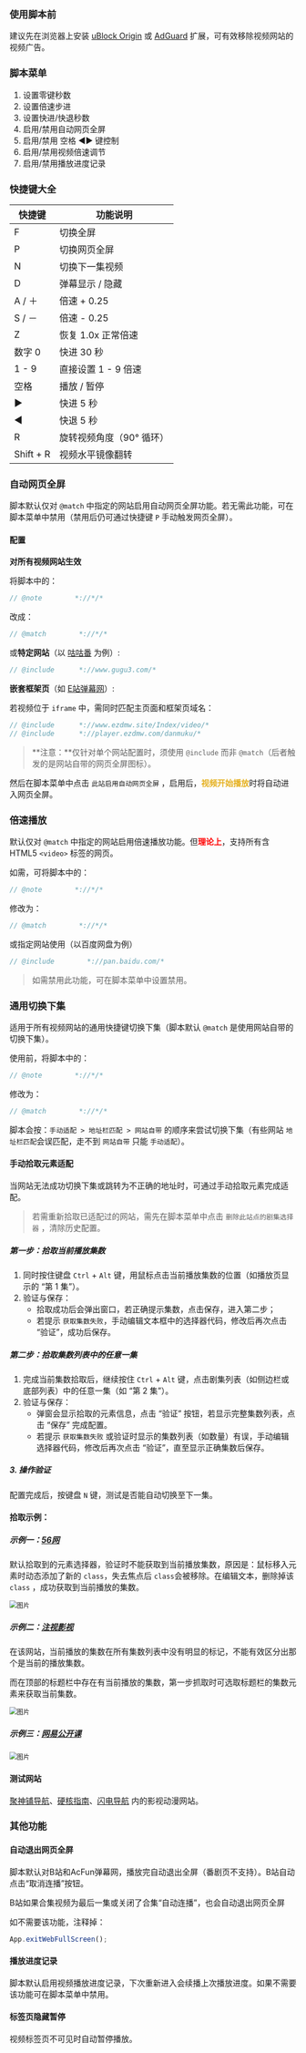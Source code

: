 ### 使用脚本前

建议先在浏览器上安装 [uBlock Origin](https://www.crxsoso.com/webstore/detail/cjpalhdlnbpafiamejdnhcphjbkeiagm) 或 [AdGuard](https://www.crxsoso.com/webstore/detail/bgnkhhnnamicmpeenaelnjfhikgbkllg) 扩展，可有效移除视频网站的视频广告。

### 脚本菜单  

1. 设置零键秒数
2. 设置倍速步进  
3. 设置快进/快退秒数    
4. 启用/禁用自动网页全屏  
5. 启用/禁用 空格 ◀▶ 键控制  
6. 启用/禁用视频倍速调节
7. 启用/禁用播放进度记录

### 快捷键大全

| 快捷键      | 功能说明                 |
| ----------- | ------------------------ |
| F           | 切换全屏                 |
| P           | 切换网页全屏             |
| N           | 切换下一集视频           |
| D           | 弹幕显示 / 隐藏          |
| A  / ＋     | 倍速 + 0.25              |
| S  / －     | 倍速 - 0.25              |
| Z           | 恢复 1.0x 正常倍速       |
| 数字 0      | 快进 30 秒               |
| 1 - 9       | 直接设置 1 - 9 倍速      |
| 空格        | 播放 / 暂停              |
| ▶           | 快进 5 秒                |
| ◀           | 快退 5 秒                |
| R           | 旋转视频角度（90° 循环） |
| Shift  +  R | 视频水平镜像翻转         |

### 自动网页全屏

脚本默认仅对 `@match` 中指定的网站启用自动网页全屏功能。若无需此功能，可在脚本菜单中禁用（禁用后仍可通过快捷键 `P` 手动触发网页全屏）。

#### 配置

**对所有视频网站生效**

将脚本中的：

```js
// @note        *://*/*
```

改成：

```js
// @match        *://*/*
```

或**特定网站**（以 <a href="https://www.gugu3.com" target="_blank">咕咕番</a> 为例）:

```js
// @include      *://www.gugu3.com/*
```

 **嵌套框架页**（如  <a href="https://www.ezdmw.site/" target="_blank">E站弹幕网</a>）:

若视频位于 `iframe` 中，需同时匹配主页面和框架页域名：

```js
// @include      *://www.ezdmw.site/Index/video/*
// @include      *://player.ezdmw.com/danmuku/*
```

> **注意：**仅针对单个网站配置时，须使用 `@include` 而非 `@match`（后者触发的是网站自带的网页全屏图标）。

然后在脚本菜单中点击 `此站启用自动网页全屏` ，启用后，<b style="color:#e5b01e">视频开始播放</b>时将自动进入网页全屏。

### 倍速播放

默认仅对 `@match` 中指定的网站启用倍速播放功能。但<b style="color:red;">理论上</b>，支持所有含 HTML5 `<video>` 标签的网页。

如需，可将脚本中的：

```js
// @note        *://*/*
```

修改为：

```js
// @match        *://*/*
```

或指定网站使用（以百度网盘为例）

```js
// @include        *://pan.baidu.com/*
```

> 如需禁用此功能，可在脚本菜单中设置禁用。

### 通用切换下集

适用于所有视频网站的通用快捷键切换下集（脚本默认 `@match` 是使用网站自带的切换下集）。

使用前，将脚本中的：

```js
// @note        *://*/*
```
修改为：

```js
// @match        *://*/*
```

脚本会按：`手动适配 > 地址栏匹配 > 网站自带` 的顺序来尝试切换下集（有些网站 `地址栏匹配`会误匹配，走不到 `网站自带` 只能 `手动适配`）。

#### 手动拾取元素适配

当网站无法成功切换下集或跳转为不正确的地址时，可通过手动拾取元素完成适配。

> 若需重新拾取已适配过的网站，需先在脚本菜单中点击 `删除此站点的剧集选择器` ，清除历史配置。

##### 第一步：拾取当前播放集数

1. 同时按住键盘 `Ctrl` + `Alt` 键，用鼠标点击当前播放集数的位置（如播放页显示的 “第 1 集”）。
2. 验证与保存：
   - 拾取成功后会弹出窗口，若正确提示集数，点击保存，进入第二步；
   - 若提示 `获取集数失败`，手动编辑文本框中的选择器代码，修改后再次点击 “验证”，成功后保存。

##### 第二步：拾取集数列表中的任意一集

1. 完成当前集数拾取后，继续按住 `Ctrl` + `Alt` 键，点击剧集列表（如侧边栏或底部列表）中的任意一集（如 “第 2 集”）。
2. 验证与保存：
   - 弹窗会显示拾取的元素信息，点击 “验证” 按钮，若显示完整集数列表，点击 “保存” 完成配置。
   - 若提示 `获取集数失败` 或验证时显示的集数列表（如数量）有误，手动编辑选择器代码，修改后再次点击 “验证”，直至显示正确集数后保存。

##### 3. 操作验证

配置完成后，按键盘 `N` 键，测试是否能自动切换至下一集。

#### 拾取示例：

##### 示例一：<a href="https://www.56.com/" target="_blank">56网</a>   

默认拾取到的元素选择器，验证时不能获取到当前播放集数，原因是：鼠标移入元素时动态添加了新的 `class`，失去焦点后 `class`会被移除。在编辑文本，删除掉该 `class` ，成功获取到当前播放的集数。  

<img src="https://pic1.imgdb.cn/item/6817493358cb8da5c8dc1239.gif" alt="图片" style="zoom: 80%;" />   

##### 示例二：<a href="https://gaze.run/" target="_blank">注视影视</a>  

在该网站，当前播放的集数在所有集数列表中没有明显的标记，不能有效区分出那个是当前的播放集数。

而在顶部的标题栏中存在有当前播放的集数，第一步抓取时可选取标题栏的集数元素来获取当前集数。  

<img src="https://pic1.imgdb.cn/item/684994a958cb8da5c845c0b5.gif" alt="图片" style="zoom: 80%;" />  

##### 示例三：<a href="https://open.163.com/" target="_blank">网易公开课</a> 

<img src="https://pic1.imgdb.cn/item/684a8c7358cb8da5c847d03e.gif" alt="图片" style="zoom: 80%;" /> 


#### 测试网站

<a href="https://www.jspoo.com/" target="_blank">聚神铺导航</a>、<a href="https://yinghezhinan.com/" target="_blank">硬核指南</a>、<a href="https://www.shandiandh.com/" target="_blank">闪电导航</a> 内的影视动漫网站。

### 其他功能

#### 自动退出网页全屏

脚本默认对B站和AcFun弹幕网，播放完自动退出全屏（番剧页不支持）。B站自动点击“取消连播”按钮。  

B站如果合集视频为最后一集或关闭了合集“自动连播”，也会自动退出网页全屏

如不需要该功能，注释掉：

```js
App.exitWebFullScreen();
```
#### 播放进度记录

脚本默认启用视频播放进度记录，下次重新进入会续播上次播放进度。如果不需要该功能可在脚本菜单中禁用。

#### 标签页隐藏暂停

视频标签页不可见时自动暂停播放。

